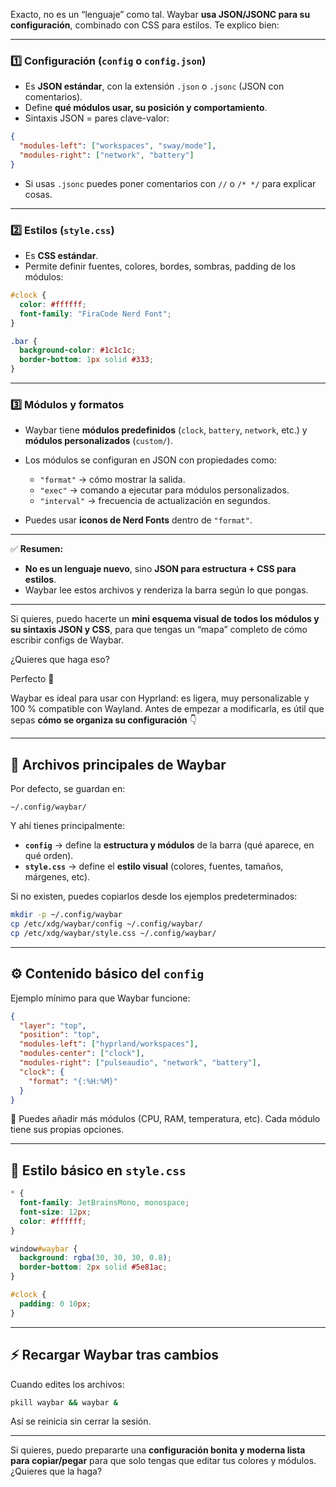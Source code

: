 

Exacto, no es un “lenguaje” como tal. Waybar **usa JSON/JSONC para su configuración**, combinado con CSS para estilos. Te explico bien:

---

### 1️⃣ Configuración (`config` o `config.json`)

* Es **JSON estándar**, con la extensión `.json` o `.jsonc` (JSON con comentarios).
* Define **qué módulos usar, su posición y comportamiento**.
* Sintaxis JSON = pares clave-valor:

```json
{
  "modules-left": ["workspaces", "sway/mode"],
  "modules-right": ["network", "battery"]
}
```

* Si usas `.jsonc` puedes poner comentarios con `//` o `/* */` para explicar cosas.

---

### 2️⃣ Estilos (`style.css`)

* Es **CSS estándar**.
* Permite definir fuentes, colores, bordes, sombras, padding de los módulos:

```css
#clock {
  color: #ffffff;
  font-family: "FiraCode Nerd Font";
}

.bar {
  background-color: #1c1c1c;
  border-bottom: 1px solid #333;
}
```

---

### 3️⃣ Módulos y formatos

* Waybar tiene **módulos predefinidos** (`clock`, `battery`, `network`, etc.) y **módulos personalizados** (`custom/`).
* Los módulos se configuran en JSON con propiedades como:

  * `"format"` → cómo mostrar la salida.
  * `"exec"` → comando a ejecutar para módulos personalizados.
  * `"interval"` → frecuencia de actualización en segundos.
* Puedes usar **iconos de Nerd Fonts** dentro de `"format"`.

---

✅ **Resumen:**

* **No es un lenguaje nuevo**, sino **JSON para estructura + CSS para estilos**.
* Waybar lee estos archivos y renderiza la barra según lo que pongas.

---

Si quieres, puedo hacerte un **mini esquema visual de todos los módulos y su sintaxis JSON y CSS**, para que tengas un “mapa” completo de cómo escribir configs de Waybar.

¿Quieres que haga eso?




Perfecto 💪

Waybar es ideal para usar con Hyprland: es ligera, muy personalizable y 100 % compatible con Wayland.
Antes de empezar a modificarla, es útil que sepas **cómo se organiza su configuración** 👇

---

## 📁 Archivos principales de Waybar

Por defecto, se guardan en:

```
~/.config/waybar/
```

Y ahí tienes principalmente:

* **`config`** → define la **estructura y módulos** de la barra (qué aparece, en qué orden).
* **`style.css`** → define el **estilo visual** (colores, fuentes, tamaños, márgenes, etc).

Si no existen, puedes copiarlos desde los ejemplos predeterminados:

```bash
mkdir -p ~/.config/waybar
cp /etc/xdg/waybar/config ~/.config/waybar/
cp /etc/xdg/waybar/style.css ~/.config/waybar/
```

---

## ⚙️ Contenido básico del `config`

Ejemplo mínimo para que Waybar funcione:

```json
{
  "layer": "top",
  "position": "top",
  "modules-left": ["hyprland/workspaces"],
  "modules-center": ["clock"],
  "modules-right": ["pulseaudio", "network", "battery"],
  "clock": {
    "format": "{:%H:%M}"
  }
}
```

📝 Puedes añadir más módulos (CPU, RAM, temperatura, etc).
Cada módulo tiene sus propias opciones.

---

## 🎨 Estilo básico en `style.css`

```css
* {
  font-family: JetBrainsMono, monospace;
  font-size: 12px;
  color: #ffffff;
}

window#waybar {
  background: rgba(30, 30, 30, 0.8);
  border-bottom: 2px solid #5e81ac;
}

#clock {
  padding: 0 10px;
}
```

---

## ⚡ Recargar Waybar tras cambios

Cuando edites los archivos:

```bash
pkill waybar && waybar &
```

Así se reinicia sin cerrar la sesión.

---

Si quieres, puedo prepararte una **configuración bonita y moderna lista para copiar/pegar** para que solo tengas que editar tus colores y módulos.
¿Quieres que la haga?

